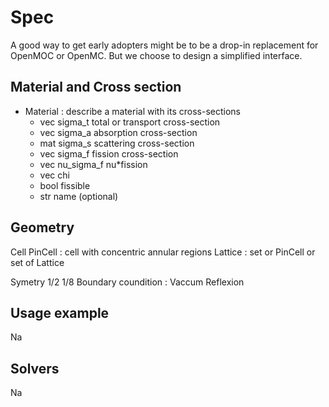# Spec

A good way to get early adopters might be to be a drop-in replacement for OpenMOC or OpenMC.
But we choose to design a simplified interface.

## Material and Cross section

- Material : describe a material with its cross-sections
  - vec sigma_t total or transport cross-section
  - vec sigma_a absorption cross-section
  - mat sigma_s scattering cross-section
  - vec sigma_f fission cross-section
  - vec nu_sigma_f nu*fission
  - vec chi
  - bool fissible
  - str name (optional)

## Geometry

Cell
PinCell : cell with concentric annular regions
Lattice : set or PinCell or set of Lattice

Symetry 1/2 1/8
Boundary coundition : Vaccum Reflexion

## Usage example

Na

## Solvers

Na
